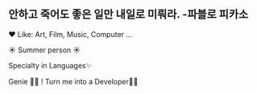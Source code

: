 <!-- ### Hi there 👋 -->

<!--
**nu1997/nu1997** is a ✨ _special_ ✨ repository because its `README.md` (this file) appears on your GitHub profile.

Here are some ideas to get you started:

- 🔭 I’m currently working on ...
- 🌱 I’m currently learning ...
- 👯 I’m looking to collaborate on ...
- 🤔 I’m looking for help with ...
- 💬 Ask me about ...
- 📫 How to reach me: ...
- 😄 Pronouns: ...
- ⚡ Fun fact: ...
-->

## 안하고 죽어도 좋은 일만 내일로 미뤄라. -파블로 피카소

❤️  Like: Art, Film, Music, Computer ...

☀️  Summer person  ☀️

Specialty in Languages✨

Genie 🧞‍♀️ ! Turn me into a Developer🙏🏻
